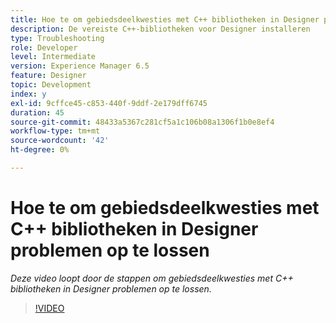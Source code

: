 ```yaml
---
title: Hoe te om gebiedsdeelkwesties met C++ bibliotheken in Designer problemen op te lossen
description: De vereiste C++-bibliotheken voor Designer installeren
type: Troubleshooting
role: Developer
level: Intermediate
version: Experience Manager 6.5
feature: Designer
topic: Development
index: y
exl-id: 9cffce45-c853-440f-9ddf-2e179dff6745
duration: 45
source-git-commit: 48433a5367c281cf5a1c106b08a1306f1b0e8ef4
workflow-type: tm+mt
source-wordcount: '42'
ht-degree: 0%

---
```


# Hoe te om gebiedsdeelkwesties met C++ bibliotheken in Designer problemen op te lossen

*Deze video loopt door de stappen om gebiedsdeelkwesties met C++ bibliotheken in Designer problemen op te lossen.*

>[!VIDEO](https://video.tv.adobe.com/v/335576?quality=12&learn=on)
